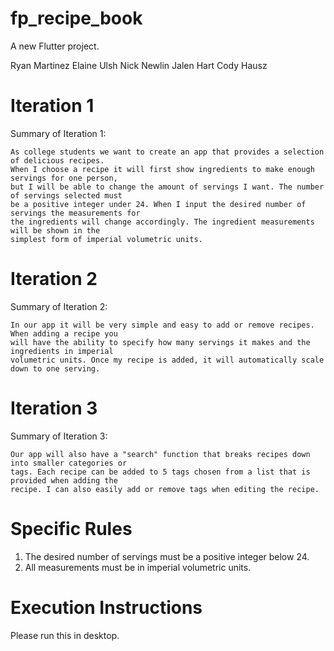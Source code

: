# fp_recipe_book

A new Flutter project.

Ryan Martinez
Elaine Ulsh
Nick Newlin
Jalen Hart
Cody Hausz

# Iteration 1

Summary of Iteration 1:

    As college students we want to create an app that provides a selection of delicious recipes.
    When I choose a recipe it will first show ingredients to make enough servings for one person,
    but I will be able to change the amount of servings I want. The number of servings selected must
    be a positive integer under 24. When I input the desired number of servings the measurements for
    the ingredients will change accordingly. The ingredient measurements will be shown in the
    simplest form of imperial volumetric units.

# Iteration 2

Summary of Iteration 2:

    In our app it will be very simple and easy to add or remove recipes. When adding a recipe you
    will have the ability to specify how many servings it makes and the ingredients in imperial
    volumetric units. Once my recipe is added, it will automatically scale down to one serving. 

# Iteration 3

Summary of Iteration 3:

    Our app will also have a "search" function that breaks recipes down into smaller categories or
    tags. Each recipe can be added to 5 tags chosen from a list that is provided when adding the
    recipe. I can also easily add or remove tags when editing the recipe.


# Specific Rules
1. The desired number of servings must be a positive integer below 24.
2. All measurements must be in imperial volumetric units.



# Execution Instructions
Please run this in desktop.
